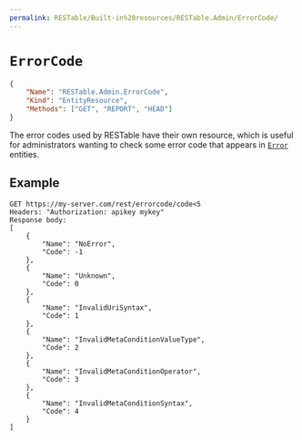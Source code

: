 ```yaml
---
permalink: RESTable/Built-in%20resources/RESTable.Admin/ErrorCode/
---
```


# `ErrorCode`

```json
{
    "Name": "RESTable.Admin.ErrorCode",
    "Kind": "EntityResource",
    "Methods": ["GET", "REPORT", "HEAD"]
}
```

The error codes used by RESTable have their own resource, which is useful for administrators wanting to check some error code that appears in [`Error`](../Error) entities.

## Example

```
GET https://my-server.com/rest/errorcode/code<5
Headers: "Authorization: apikey mykey"
Response body:
[
    {
        "Name": "NoError",
        "Code": -1
    },
    {
        "Name": "Unknown",
        "Code": 0
    },
    {
        "Name": "InvalidUriSyntax",
        "Code": 1
    },
    {
        "Name": "InvalidMetaConditionValueType",
        "Code": 2
    },
    {
        "Name": "InvalidMetaConditionOperator",
        "Code": 3
    },
    {
        "Name": "InvalidMetaConditionSyntax",
        "Code": 4
    }
]
```
